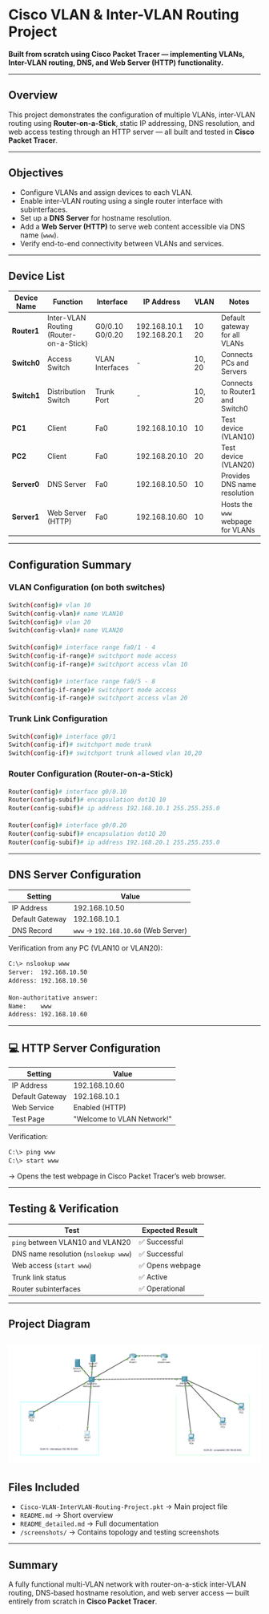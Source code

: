 # Cisco VLAN & Inter-VLAN Routing Project

**Built from scratch using Cisco Packet Tracer — implementing VLANs, Inter-VLAN routing, DNS, and Web Server (HTTP) functionality.**

---

## Overview

This project demonstrates the configuration of multiple VLANs, inter-VLAN routing using **Router-on-a-Stick**, static IP addressing, DNS resolution, and web access testing through an HTTP server — all built and tested in **Cisco Packet Tracer**.

---

## Objectives

- Configure VLANs and assign devices to each VLAN.
- Enable inter-VLAN routing using a single router interface with subinterfaces.
- Set up a **DNS Server** for hostname resolution.
- Add a **Web Server (HTTP)** to serve web content accessible via DNS name (`www`).
- Verify end-to-end connectivity between VLANs and services.

---

## Device List

| Device Name | Function | Interface | IP Address | VLAN | Notes |
|--------------|-----------|------------|-------------|-------|--------|
| **Router1** | Inter-VLAN Routing (Router-on-a-Stick) | G0/0.10<br>G0/0.20 | 192.168.10.1<br>192.168.20.1 | 10<br>20 | Default gateway for all VLANs |
| **Switch0** | Access Switch | VLAN Interfaces | - | 10, 20 | Connects PCs and Servers |
| **Switch1** | Distribution Switch | Trunk Port | - | 10, 20 | Connects to Router1 and Switch0 |
| **PC1** | Client | Fa0 | 192.168.10.10 | 10 | Test device (VLAN10) |
| **PC2** | Client | Fa0 | 192.168.20.10 | 20 | Test device (VLAN20) |
| **Server0** | DNS Server | Fa0 | 192.168.10.50 | 10 | Provides DNS name resolution |
| **Server1** | Web Server (HTTP) | Fa0 | 192.168.10.60 | 10 | Hosts the `www` webpage for VLANs |
---

## Configuration Summary

### VLAN Configuration (on both switches)
```bash
Switch(config)# vlan 10
Switch(config-vlan)# name VLAN10
Switch(config)# vlan 20
Switch(config-vlan)# name VLAN20

Switch(config)# interface range fa0/1 - 4
Switch(config-if-range)# switchport mode access
Switch(config-if-range)# switchport access vlan 10

Switch(config)# interface range fa0/5 - 8
Switch(config-if-range)# switchport mode access
Switch(config-if-range)# switchport access vlan 20
```

### Trunk Link Configuration
```bash
Switch(config)# interface g0/1
Switch(config-if)# switchport mode trunk
Switch(config-if)# switchport trunk allowed vlan 10,20
```

### Router Configuration (Router-on-a-Stick)
```bash
Router(config)# interface g0/0.10
Router(config-subif)# encapsulation dot1Q 10
Router(config-subif)# ip address 192.168.10.1 255.255.255.0

Router(config)# interface g0/0.20
Router(config-subif)# encapsulation dot1Q 20
Router(config-subif)# ip address 192.168.20.1 255.255.255.0
```

---

## DNS Server Configuration

| Setting | Value |
|----------|--------|
| IP Address | 192.168.10.50 |
| Default Gateway | 192.168.10.1 |
| DNS Record | `www` → `192.168.10.60` (Web Server) |

Verification from any PC (VLAN10 or VLAN20):
```bash
C:\> nslookup www
Server:  192.168.10.50
Address: 192.168.10.50

Non-authoritative answer:
Name:    www
Address: 192.168.10.60
```

---

## 💻 HTTP Server Configuration

| Setting | Value |
|----------|--------|
| IP Address | 192.168.10.60 |
| Default Gateway | 192.168.10.1 |
| Web Service | Enabled (HTTP) |
| Test Page | "Welcome to VLAN Network!" |

Verification:
```bash
C:\> ping www
C:\> start www
```
→ Opens the test webpage in Cisco Packet Tracer’s web browser.

---

## Testing & Verification

| Test | Expected Result |
|------|------------------|
| `ping` between VLAN10 and VLAN20 | ✅ Successful |
| DNS name resolution (`nslookup www`) | ✅ Successful |
| Web access (`start www`) | ✅ Opens webpage |
| Trunk link status | ✅ Active |
| Router subinterfaces | ✅ Operational |

---

## Project Diagram
![Network Topology](./topology_overview.png)
---

## Files Included

- `Cisco-VLAN-InterVLAN-Routing-Project.pkt` → Main project file  
- `README.md` → Short overview  
- `README_detailed.md` → Full documentation  
- `/screenshots/` → Contains topology and testing screenshots

---

## Summary

A fully functional multi-VLAN network with router-on-a-stick inter-VLAN routing, DNS-based hostname resolution, and web server access — built entirely from scratch in **Cisco Packet Tracer**.
